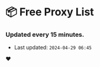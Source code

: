 # :package: Free Proxy List
### Updated every 15 minutes.

- Last updated: `2024-04-29 06:45`

:heart:
